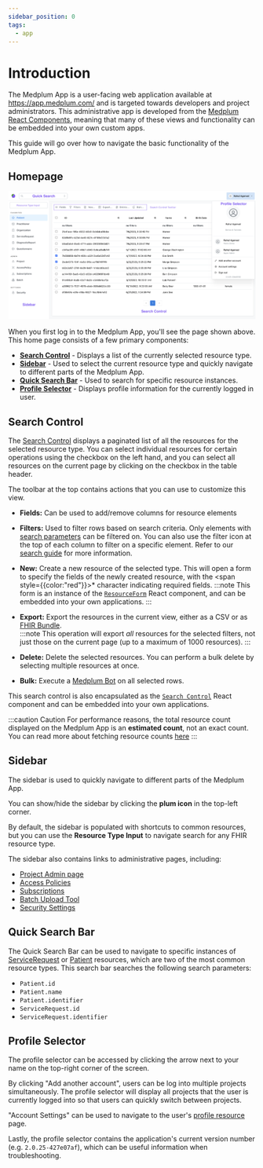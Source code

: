 ```yaml
---
sidebar_position: 0
tags:
  - app
---
```


# Introduction

The Medplum App is a user-facing web application available at <https://app.medplum.com/> and is targeted towards developers and project administrators. This administrative app is developed from the [Medplum React Components](/docs/ui-components), meaning that many of these views and functionality can be embedded into your own custom apps.

This guide will go over how to navigate the basic functionality of the Medplum App.

## Homepage

![App Homepage](./app-homepage.png)

When you first log in to the Medplum App, you'll see the page shown above. This home page consists of a few primary components:

- **[Search Control](#search-control)** - Displays a list of the currently selected resource type.
- **[Sidebar](#sidebar)** - Used to select the current resource type and quickly navigate to different parts of the Medplum App.
- **[Quick Search Bar](#quick-search-bar)** - Used to search for specific resource instances.
- **[Profile Selector](#profile-selector)** - Displays profile information for the currently logged in user.

## Search Control

The [Search Control](https://storybook.medplum.com/?path=/story/medplum-searchcontrol--checkboxes) displays a paginated list of all the resources for the selected resource type. You can select individual resources for certain operations using the checkbox on the left hand, and you can select all resources on the current page by clicking on the checkbox in the table header.

The toolbar at the top contains actions that you can use to customize this view.

- **Fields:** Can be used to add/remove columns for resource elements
- **Filters:** Used to filter rows based on search criteria. Only elements with [search parameters](/docs/search/basic-search#search-parameters) can be filtered on. You can also use the filter icon at the top of each column to filter on a specific element. Refer to our [search guide](/docs/search/basic-search) for more information.
- **New:** Create a new resource of the selected type. This will open a form to specify the fields of the newly created resource, with the <span style={{color:"red"}}>\*</span> character indicating required fields.
  :::note
  This form is an instance of the [`ResourceForm`](https://storybook.medplum.com/?path=/story/medplum-resourceform--patient) React component, and can be embedded into your own applications.
  :::

- **Export:** Export the resources in the current view, either as a CSV or as [FHIR Bundle](/docs/api/fhir/resources/bundle). <br/>
  :::note
  This operation will export _all_ resources for the selected filters, not just those on the current page (up to a maximum of 1000 resources).
  :::

- **Delete:** Delete the selected resources. You can perform a bulk delete by selecting multiple resources at once.
- **Bulk:** Execute a [Medplum Bot](/docs/bots) on all selected rows.

This search control is also encapsulated as the [`Search Control`](https://storybook.medplum.com/?path=/story/medplum-searchcontrol--checkboxes) React component and can be embedded into your own applications.

:::caution Caution
For performance reasons, the total resource count displayed on the Medplum App is an **estimated count**, not an exact count. You can read more about fetching resource counts [here](/docs/search/paginated-search#getting-the-total-number-of-results-with-_total)
:::

## Sidebar

The sidebar is used to quickly navigate to different parts of the Medplum App.

You can show/hide the sidebar by clicking the **plum icon** in the top-left corner.

By default, the sidebar is populated with shortcuts to common resources, but you can use the **Resource Type Input** to navigate search for any FHIR resource type.

The sidebar also contains links to administrative pages, including:

- [Project Admin page](https://app.medplum.com/admin/project)
- [Access Policies](/docs/auth/access-control)
- [Subscriptions](/docs/subscriptions)
- [Batch Upload Tool](/docs/tutorials/importing-sample-data#batch-upload-tool)
- [Security Settings](https://app.medplum.com/security)

## Quick Search Bar

The Quick Search Bar can be used to navigate to specific instances of [ServiceRequest](/docs/api/fhir/resources/servicerequest) or [Patient](/docs/api/fhir/resources/patient) resources, which are two of the most common resource types. This search bar searches the following search parameters:

- `Patient.id`
- `Patient.name`
- `Patient.identifier`
- `ServiceRequest.id`
- `ServiceRequest.identifier`

## Profile Selector

The profile selector can be accessed by clicking the arrow next to your name on the top-right corner of the screen.

By clicking "Add another account", users can be log into multiple projects simultaneously. The profile selector will display all projects that the user is currently logged into so that users can quickly switch between projects.

"Account Settings" can be used to navigate to the user's [profile resource](/docs/app/invite) page.

Lastly, the profile selector contains the application's current version number (e.g. `2.0.25-427e07af`), which can be useful information when troubleshooting.
